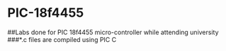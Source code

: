# PIC-18f4455
##Labs done for PIC 18f4455 micro-controller while attending university 
###*.c files are compiled using PIC C
